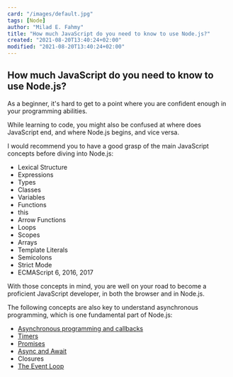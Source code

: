 ```yaml
---
card: "/images/default.jpg"
tags: [Node]
author: "Milad E. Fahmy"
title: "How much JavaScript do you need to know to use Node.js?"
created: "2021-08-20T13:40:24+02:00"
modified: "2021-08-20T13:40:24+02:00"
---
```

<div id="___gatsby"><div style="outline:none" tabindex="-1" id="gatsby-focus-wrapper"><div class="layout-container"><main class="grid-container"><article class="article-reader"><h1 class="article-reader__headline">How much JavaScript do you need to know to use Node.js?</h1><div><p>As a beginner, it's hard to get to a point where you are confident enough in your programming abilities.</p><p>While learning to code, you might also be confused at where does JavaScript end, and where Node.js begins, and vice versa.</p><p>I would recommend you to have a good grasp of the main JavaScript concepts before diving into Node.js:</p><ul><li>Lexical Structure</li><li>Expressions</li><li>Types</li><li>Classes</li><li>Variables</li><li>Functions</li><li>this</li><li>Arrow Functions</li><li>Loops</li><li>Scopes</li><li>Arrays</li><li>Template Literals</li><li>Semicolons</li><li>Strict Mode</li><li>ECMAScript 6, 2016, 2017</li></ul><p>With those concepts in mind, you are well on your road to become a proficient JavaScript developer, in both the browser and in Node.js.</p><p>The following concepts are also key to understand asynchronous programming, which is one fundamental part of Node.js:</p><ul><li><a href="https://nodejs.dev/learn/javascript-asynchronous-programming-and-callbacks">Asynchronous programming and callbacks</a></li><li><a href="https://nodejs.dev/learn/discover-javascript-timers">Timers</a></li><li><a href="https://nodejs.dev/learn/understanding-javascript-promises">Promises</a></li><li><a href="https://nodejs.dev/learn/modern-asynchronous-javascript-with-async-and-await">Async and Await</a></li><li>Closures</li><li><a href="https://nodejs.dev/learn/the-nodejs-event-loop">The Event Loop</a></li></ul></div></article></main></div></div><div id="gatsby-announcer" style="position:absolute;top:0;width:1px;height:1px;padding:0;overflow:hidden;clip:rect(0, 0, 0, 0);white-space:nowrap;border:0" aria-live="assertive" aria-atomic="true"></div></div>
